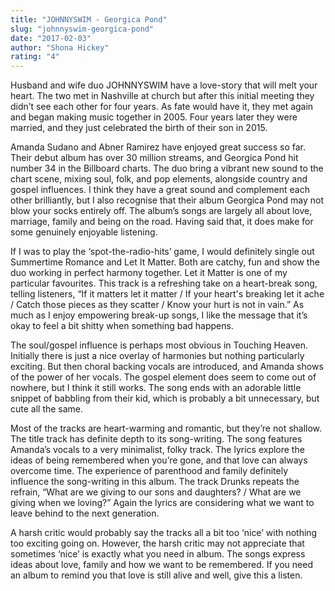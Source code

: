 ```yaml
---
title: "JOHNNYSWIM - Georgica Pond"
slug: "johnnyswim-georgica-pond"
date: "2017-02-03"
author: "Shona Hickey"
rating: "4"
---
```


Husband and wife duo JOHNNYSWIM have a love-story that will melt your heart. The two met in Nashville at church but after this initial meeting they didn’t see each other for four years. As fate would have it, they met again and began making music together in 2005. Four years later they were married, and they just celebrated the birth of their son in 2015.

Amanda Sudano and Abner Ramirez have enjoyed great success so far. Their debut album has over 30 million streams, and Georgica Pond hit number 34 in the Billboard charts. The duo bring a vibrant new sound to the chart scene, mixing soul, folk, and pop elements, alongside country and gospel influences. I think they have a great sound and complement each other brilliantly, but I also recognise that their album Georgica Pond may not blow your socks entirely off. The album’s songs are largely all about love, marriage, family and being on the road. Having said that, it does make for some genuinely enjoyable listening.

If I was to play the ‘spot-the-radio-hits’ game, I would definitely single out Summertime Romance and Let It Matter. Both are catchy, fun and show the duo working in perfect harmony together. Let it Matter is one of my particular favourites. This track is a refreshing take on a heart-break song, telling listeners, “If it matters let it matter / If your heart's breaking let it ache / Catch those pieces as they scatter / Know your hurt is not in vain.” As much as I enjoy empowering break-up songs, I like the message that it’s okay to feel a bit shitty when something bad happens.

The soul/gospel influence is perhaps most obvious in Touching Heaven. Initially there is just a nice overlay of harmonies but nothing particularly exciting. But then choral backing vocals are introduced, and Amanda shows of the power of her vocals. The gospel element does seem to come out of nowhere, but I think it still works. The song ends with an adorable little snippet of babbling from their kid, which is probably a bit unnecessary, but cute all the same.

Most of the tracks are heart-warming and romantic, but they’re not shallow. The title track has definite depth to its song-writing. The song features Amanda’s vocals to a very minimalist, folky track. The lyrics explore the ideas of being remembered when you’re gone, and that love can always overcome time. The experience of parenthood and family definitely influence the song-writing in this album. The track Drunks repeats the refrain, “What are we giving to our sons and daughters? / What are we giving when we loving?” Again the lyrics are considering what we want to leave behind to the next generation.

A harsh critic would probably say the tracks all a bit too ‘nice’ with nothing too exciting going on. However, the harsh critic may not appreciate that sometimes ‘nice’ is exactly what you need in album. The songs express ideas about love, family and how we want to be remembered. If you need an album to remind you that love is still alive and well, give this a listen.
